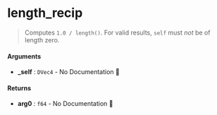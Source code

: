 # length\_recip

>  Computes `1.0 / length()`.
>  For valid results, `self` must _not_ be of length zero.

#### Arguments

- **\_self** : `DVec4` \- No Documentation 🚧

#### Returns

- **arg0** : `f64` \- No Documentation 🚧